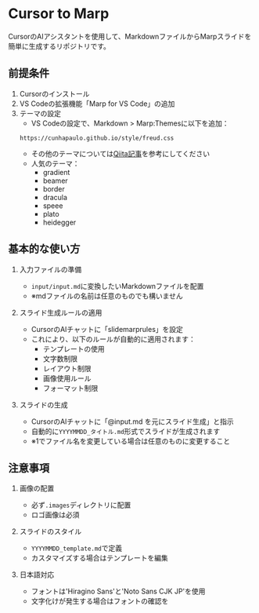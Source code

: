 # Cursor to Marp

CursorのAIアシスタントを使用して、MarkdownファイルからMarpスライドを簡単に生成するリポジトリです。

## 前提条件

1. Cursorのインストール
2. VS Codeの拡張機能「Marp for VS Code」の追加
3. テーマの設定
   - VS Codeの設定で、Markdown > Marp:Themesに以下を追加：
   ```
   https://cunhapaulo.github.io/style/freud.css
   ```
   - その他のテーマについては[Qiita記事](https://qiita.com/YoshikiIto/items/74b3d786266b1de3ed93)を参考にしてください
   - 人気のテーマ：
     - gradient
     - beamer
     - border
     - dracula
     - speee
     - plato
     - heidegger

## 基本的な使い方

1. 入力ファイルの準備
   - `input/input.md`に変換したいMarkdownファイルを配置
   - ※mdファイルの名前は任意のものでも構いません

2. スライド生成ルールの適用
   - CursorのAIチャットに「slidemarprules」を設定
   - これにより、以下のルールが自動的に適用されます：
     - テンプレートの使用
     - 文字数制限
     - レイアウト制限
     - 画像使用ルール
     - フォーマット制限   

3. スライドの生成
   - CursorのAIチャットに「@input.md を元にスライド生成」と指示
   - 自動的に`YYYYMMDD_タイトル.md`形式でスライドが生成されます
   - ※1でファイル名を変更している場合は任意のものに変更すること

## 注意事項

1. 画像の配置
   - 必ず`.images`ディレクトリに配置
   - ロゴ画像は必須

2. スライドのスタイル
   - `YYYYMMDD_template.md`で定義
   - カスタマイズする場合はテンプレートを編集

3. 日本語対応
   - フォントは'Hiragino Sans'と'Noto Sans CJK JP'を使用
   - 文字化けが発生する場合はフォントの確認を
